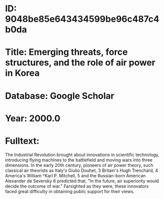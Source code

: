# ID: 9048be85e643434599be96c487c4b0da
# Title: Emerging threats, force structures, and the role of air power in Korea
# Database: Google Scholar
# Year: 2000.0
# Fulltext:
The Industrial Revolution brought about innovations in scientific technology, introducing flying machines to the battlefield and moving wars into three dimensions.
In the early 20th century, pioneers of air power theory, such classical air theorists as Italy's Giulio Douhet, 3 Britain's Hugh Trenchard, 4 America's William ^Karl P. Mitchell, 5 and the Russian-born American Alexander de Seversky 6 predicted that, "In the future, air superiority would decide the outcome of war."
Farsighted as they were, these innovators faced great difficulty in obtaining public support for their views.
